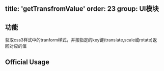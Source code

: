 title: 'getTransfromValue'
order: 23
group: UI模块
---

## 功能

获取css3样式中的tranform样式，并按指定的key键(translate,scale或rotate)返回对应的值

## Official Usage





